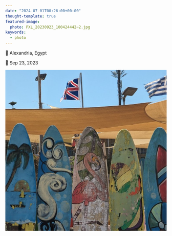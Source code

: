 ```yaml
---
date: "2024-07-01T00:26:00+00:00"
thought-template: true
featured-image:
  photo: PXL_20230923_100424442~2.jpg
keywords:
  - photo
---
```


📌 Alexandria, Egypt

📅 Sep 23, 2023

![](PXL_20230923_100424442~2.jpg "")
